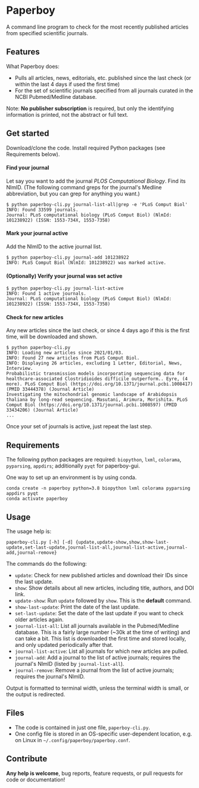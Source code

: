 # Paperboy

A command line program to check for the most recently published articles from specified scientific journals.

## Features

What Paperboy does:
* Pulls all articles, news, editorials, etc. published since the last check (or within the last 4 days if used the first time)
* For the set of scientific journals specified from all journals curated in the NCBI Pubmed/Medline database.

Note:
**No publisher subscription** is required, but only the identifying information is printed, not the abstract or full text.

## Get started

Download/clone the code. Install required Python packages (see Requirements below).

#### Find your journal
Let say you want to add the journal *PLOS Computational Biology*. Find its NlmID. (The following command greps for the journal's Medline abbreviation, but you can grep for anything you want.)
```
$ python paperboy-cli.py journal-list-all|grep -e 'PLoS Comput Biol'
INFO: Found 33599 journals.
Journal: PLoS computational biology (PLoS Comput Biol) (NlmId: 101238922) (ISSN: 1553-734X, 1553-7358)
```

#### Mark your journal active
Add the NlmID to the active journal list.
```
$ python paperboy-cli.py journal-add 101238922
INFO: PLoS Comput Biol (NlmId: 101238922) was marked active.
```

#### (Optionally) Verify your journal was set active
```
$ python paperboy-cli.py journal-list-active
INFO: Found 1 active journals.
Journal: PLoS computational biology (PLoS Comput Biol) (NlmId: 101238922) (ISSN: 1553-734X, 1553-7358)
```

#### Check for new articles
Any new articles since the last check, or since 4 days ago if this is the first time, will be downloaded and shown.
```
$ python paperboy-cli.py 
INFO: Loading new articles since 2021/01/03.
INFO: Found 27 new articles from PLoS Comput Biol.
INFO: Displaying 26 articles, excluding 1 Letter, Editorial, News, Interview.
Probabilistic transmission models incorporating sequencing data for healthcare-associated Clostridioides difficile outperform.. Eyre, (4 more). PLoS Comput Biol (https://doi.org/10.1371/journal.pcbi.1008417) (PMID 33444378) (Journal Article)
Investigating the mitochondrial genomic landscape of Arabidopsis thaliana by long-read sequencing. Masutani, Arimura, Morishita. PLoS Comput Biol (https://doi.org/10.1371/journal.pcbi.1008597) (PMID 33434206) (Journal Article)
...
```
Once your set of journals is active, just repeat the last step.

## Requirements

The following python packages are required: `biopython`, `lxml`, `colorama`, `pyparsing`, `appdirs`; additionally `pyqt` for paperboy-gui.

One way to set up an environment is by using conda.
```
conda create -n paperboy python=3.8 biopython lxml colorama pyparsing appdirs pyqt
conda activate paperboy
```

## Usage

The usage help is:
```
paperboy-cli.py [-h] [-d] {update,update-show,show,show-last-update,set-last-update,journal-list-all,journal-list-active,journal-add,journal-remove}
```

The commands do the following:
* `update`: Check for new published articles and download their IDs since the last update.
* `show`: Show details about all new articles, including title, authors, and DOI link.
* `update-show`: Run `update` followed by `show`. This is the **default** command.
* `show-last-update`: Print the date of the last update.
* `set-last-update`: Set the date of the last update if you want to check older articles again.
* `journal-list-all`: List all journals available in the Pubmed/Medline database. This is a fairly large number (~30k at the time of writing) and can take a bit. This list is downloaded the first time and stored locally, and only updated periodically after that.
* `journal-list-active`: List all journals for which new articles are pulled.
* `journal-add`: Add a journal to the list of active journals; requires the journal's NlmID (listed by `journal-list-all`).
* `journal-remove`: Remove a journal from the list of active journals; requires the journal's NlmID.

Output is formatted to terminal width, unless the terminal width is small, or the output is redirected.

## Files

* The code is contained in just one file, `paperboy-cli.py`.
* One config file is stored in an OS-specific user-dependent location, e.g. on Linux in `~/.config/paperboy/paperboy.conf`.

## Contribute

**Any help is welcome**, bug reports, feature requests, or pull requests for code or documentation!
